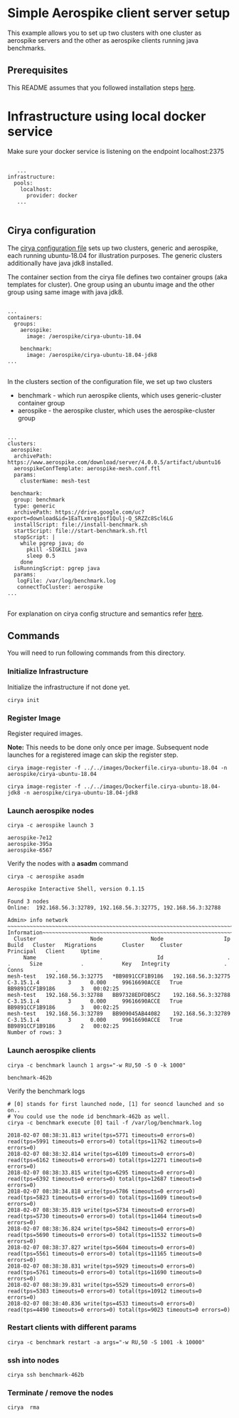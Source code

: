 # Simple Aerospike client server setup
This example allows you to set up two clusters with one cluster as aerospike servers and the other as aerospike clients running java benchmarks.

## Prerequisites
This README assumes that you followed installation steps [here](https://github.com/citrusleaf/aerospike-docker-orchestrator/blob/master/cirya-cli/README.md).

# Infrastructure using local docker service
Make sure your docker service is listening on the endpoint localhost:2375
<pre>
<code>
   ...
infrastructure:
  pools:
    localhost:
      provider: docker
   ...
</code>
</pre>

## Cirya configuration
The [cirya configuration file](cirya.yml) sets up two clusters, generic and aerospike, each running ubuntu-18.04 for illustration purposes.
The generic clusters additionally have java jdk8 installed.

The container section from the cirya file defines two container groups (aka templates for cluster). One group using an ubuntu image and the other
group using same image with java jdk8.

<pre>
<code>
...
containers:
  groups:
    aerospike:
      image: /aerospike/cirya-ubuntu-18.04

    benchmark:
      image: /aerospike/cirya-ubuntu-18.04-jdk8
...
</code>
</pre>

In the clusters section of the configuration file, we set up two clusters
 * benchmark - which run aerospike clients, which uses generic-cluster container group
 * aerospike - the aerospike cluster, which uses the aerospike-cluster group

<pre>
<code>
...
clusters:
 aerospike:
  archivePath: https://www.aerospike.com/download/server/4.0.0.5/artifact/ubuntu16
  aerospikeConfTemplate: aerospike-mesh.conf.ftl
  params:
    clusterName: mesh-test

 benchmark:
  group: benchmark
  type: generic
  archivePath: https://drive.google.com/uc?export=download&id=1EaTLxmrq1osf1Qulj-Q_SRZZc8Scl6LG
  installScript: file://install-benchmark.sh
  startScript: file://start-benchmark.sh.ftl
  stopScript: |
    while pgrep java; do
      pkill -SIGKILL java
      sleep 0.5
    done
  isRunningScript: pgrep java
  params:
   logFile: /var/log/benchmark.log
   connectToCluster: aerospike
...
</code>
</pre>

For explanation on cirya config structure and semantics refer [here](https://github.com/citrusleaf/aerospike-docker-orchestrator#configure).

## Commands
You will need to run following commands from this directory.

### Initialize Infrastructure
Initialize the infrastructure if not done yet.

```
cirya init
```

### Register Image
Register required images.

**Note:** This needs to be done only once per image. Subsequent node launches for a registered image can skip the register step.
```
cirya image-register -f ../../images/Dockerfile.cirya-ubuntu-18.04 -n aerospike/cirya-ubuntu-18.04

cirya image-register -f ../../images/Dockerfile.cirya-ubuntu-18.04-jdk8 -n aerospike/cirya-ubuntu-18.04-jdk8
```

### Launch aerospike nodes
```
cirya -c aerospike launch 3

aerospike-7e12
aerospike-395a
aerospike-6567
```
Verify the nodes with a <b>asadm</b> command

```
cirya -c aerospike asadm

Aerospike Interactive Shell, version 0.1.15

Found 3 nodes
Online:  192.168.56.3:32789, 192.168.56.3:32775, 192.168.56.3:32788

Admin> info network
~~~~~~~~~~~~~~~~~~~~~~~~~~~~~~~~~~~~~~~~~~~~~~~~~~~~~~~~~~~~~~~~~~~~~~~~~~~~Network Information~~~~~~~~~~~~~~~~~~~~~~~~~~~~~~~~~~~~~~~~~~~~~~~~~~~~~~~~~~~~~~~~~~~~~~~~~~~~
  Cluster                 Node               Node                   Ip        Build   Cluster   Migrations        Cluster     Cluster         Principal   Client     Uptime
     Name                    .                 Id                    .            .      Size            .            Key   Integrity                 .    Conns          .
mesh-test   192.168.56.3:32775   *BB9891CCF1B9186   192.168.56.3:32775   C-3.15.1.4         3      0.000     99616690ACCE   True        BB9891CCF1B9186        3   00:02:25
mesh-test   192.168.56.3:32788   BB97328EDFDB5C2    192.168.56.3:32788   C-3.15.1.4         3      0.000     99616690ACCE   True        BB9891CCF1B9186        3   00:02:25
mesh-test   192.168.56.3:32789   BB909045AB44082    192.168.56.3:32789   C-3.15.1.4         3      0.000     99616690ACCE   True        BB9891CCF1B9186        2   00:02:25
Number of rows: 3
```

### Launch aerospike clients

```
cirya -c benchmark launch 1 args="-w RU,50 -S 0 -k 1000"

benchmark-462b

```

Verify the benchmark logs

```
# [0] stands for first launched node, [1] for seoncd launched and so on..
# You could use the node id benchmark-462b as well.
cirya -c benchmark execute [0] tail -f /var/log/benchmark.log

2018-02-07 08:38:31.813 write(tps=5771 timeouts=0 errors=0) read(tps=5991 timeouts=0 errors=0) total(tps=11762 timeouts=0 errors=0)
2018-02-07 08:38:32.814 write(tps=6109 timeouts=0 errors=0) read(tps=6162 timeouts=0 errors=0) total(tps=12271 timeouts=0 errors=0)
2018-02-07 08:38:33.815 write(tps=6295 timeouts=0 errors=0) read(tps=6392 timeouts=0 errors=0) total(tps=12687 timeouts=0 errors=0)
2018-02-07 08:38:34.818 write(tps=5786 timeouts=0 errors=0) read(tps=5823 timeouts=0 errors=0) total(tps=11609 timeouts=0 errors=0)
2018-02-07 08:38:35.819 write(tps=5734 timeouts=0 errors=0) read(tps=5730 timeouts=0 errors=0) total(tps=11464 timeouts=0 errors=0)
2018-02-07 08:38:36.824 write(tps=5842 timeouts=0 errors=0) read(tps=5690 timeouts=0 errors=0) total(tps=11532 timeouts=0 errors=0)
2018-02-07 08:38:37.827 write(tps=5604 timeouts=0 errors=0) read(tps=5561 timeouts=0 errors=0) total(tps=11165 timeouts=0 errors=0)
2018-02-07 08:38:38.831 write(tps=5929 timeouts=0 errors=0) read(tps=5761 timeouts=0 errors=0) total(tps=11690 timeouts=0 errors=0)
2018-02-07 08:38:39.831 write(tps=5529 timeouts=0 errors=0) read(tps=5383 timeouts=0 errors=0) total(tps=10912 timeouts=0 errors=0)
2018-02-07 08:38:40.836 write(tps=4533 timeouts=0 errors=0) read(tps=4490 timeouts=0 errors=0) total(tps=9023 timeouts=0 errors=0)
```
### Restart clients with different params

```
cirya -c benchmark restart -a args="-w RU,50 -S 1001 -k 10000"
```

### ssh into nodes

```
cirya ssh benchmark-462b
```

### Terminate / remove the nodes

```
cirya  rma
```
